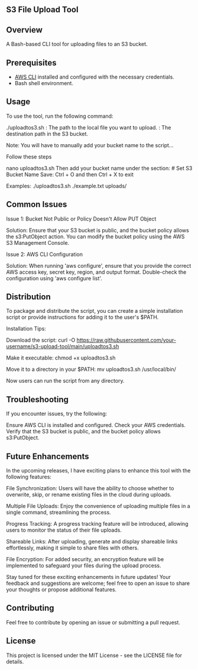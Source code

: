 ## S3 File Upload Tool

## Overview

A Bash-based CLI tool for uploading files to an S3 bucket. 

## Prerequisites

- [AWS CLI](https://aws.amazon.com/cli/) installed and configured with the necessary credentials.
- Bash shell environment.

## Usage
To use the tool, run the following command:

./uploadtos3.sh <local-file> <destination-path>
<local-file>: The path to the local file you want to upload.
<destination-path>: The destination path in the S3 bucket.

Note: You will have to manually add your bucket name to the script...

Follow these steps

nano uploadtos3.sh
Then add your bucket name under the section: # Set S3 Bucket Name
Save: Ctrl + O and then Ctrl + X to exit

Examples:
./uploadtos3.sh ./example.txt uploads/

## Common Issues
Issue 1: Bucket Not Public or Policy Doesn't Allow PUT Object

Solution: Ensure that your S3 bucket is public, and the bucket policy allows the s3:PutObject action. You can modify the bucket policy using the AWS S3 Management Console.

Issue 2: AWS CLI Configuration

Solution: When running 'aws configure', ensure that you provide the correct AWS access key, secret key, region, and output format. Double-check the configuration using 'aws configure list'.

## Distribution
To package and distribute the script, you can create a simple installation script or provide instructions for adding it to the user's $PATH.

Installation Tips:

Download the script:
curl -O https://raw.githubusercontent.com/your-username/s3-upload-tool/main/uploadtos3.sh

Make it executable:
chmod +x uploadtos3.sh

Move it to a directory in your $PATH:
mv uploadtos3.sh /usr/local/bin/

Now users can run the script from any directory.

## Troubleshooting
If you encounter issues, try the following:

Ensure AWS CLI is installed and configured.
Check your AWS credentials.
Verify that the S3 bucket is public, and the bucket policy allows s3:PutObject.

## Future Enhancements
In the upcoming releases, I have exciting plans to enhance this tool with the following features:

File Synchronization: Users will have the ability to choose whether to overwrite, skip, or rename existing files in the cloud during uploads.

Multiple File Uploads: Enjoy the convenience of uploading multiple files in a single command, streamlining the process.

Progress Tracking: A progress tracking feature will be introduced, allowing users to monitor the status of their file uploads.

Shareable Links: After uploading, generate and display shareable links effortlessly, making it simple to share files with others.

File Encryption: For added security, an encryption feature will be implemented to safeguard your files during the upload process.

Stay tuned for these exciting enhancements in future updates! Your feedback and suggestions are welcome; feel free to open an issue to share your thoughts or propose additional features.

## Contributing
Feel free to contribute by opening an issue or submitting a pull request.

## License
This project is licensed under the MIT License - see the LICENSE file for details.
